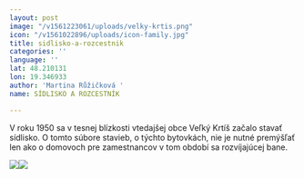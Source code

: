 ```yaml
---
layout: post
image: "/v1561223061/uploads/velky-krtis.png"
icon: "/v1561022896/uploads/icon-family.jpg"
title: sidlisko-a-rozcestnik
categories: ''
language: ''
lat: 48.210131
lon: 19.346933
author: 'Martina Růžičková '
name: SÍDLISKO A ROZCESTNÍK

---
```

V roku 1950 sa v tesnej blízkosti vtedajšej obce Veľký Krtíš začalo stavať sídlisko. O tomto súbore stavieb, o týchto bytovkách, nie je nutné premýšľať len ako o domovoch pre zamestnancov v tom období sa rozvíjajúcej bane.

![](https://res.cloudinary.com/dhxmg9p4i/image/upload/c_scale,w_740/v1561223061/uploads/velky-krtis.png)![](https://res.cloudinary.com/dhxmg9p4i/image/upload/c_scale,w_740/v1560859590/uploads/bcaa-1.png)